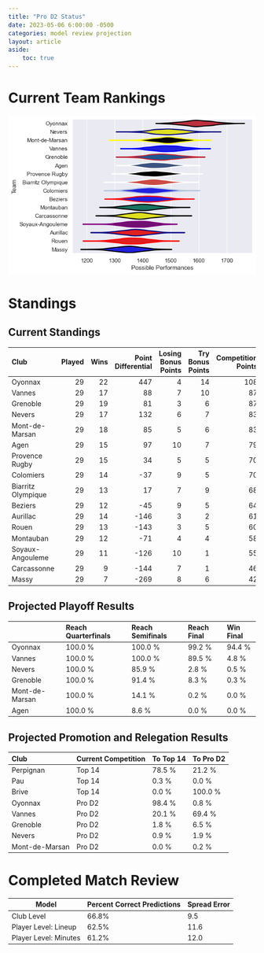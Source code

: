 ```yaml
---  
title: "Pro D2 Status"  
date: 2023-05-06 6:00:00 -0500  
categories: model review projection  
layout: article  
aside:  
    toc: true  
---
```

# Current Team Rankings


![Club Rankings](plots/rankings_Pro-D2-2022.png)
# Standings

## Current Standings


| Club               |   Played |   Wins |   Point Differential |   Losing Bonus Points |   Try Bonus Points |   Competition Points |
|:-------------------|---------:|-------:|---------------------:|----------------------:|-------------------:|---------------------:|
| Oyonnax            |       29 |     22 |                  447 |                     4 |                 14 |                  108 |
| Vannes             |       29 |     17 |                   88 |                     7 |                 10 |                   87 |
| Grenoble           |       29 |     19 |                   81 |                     3 |                  6 |                   87 |
| Nevers             |       29 |     17 |                  132 |                     6 |                  7 |                   83 |
| Mont-de-Marsan     |       29 |     18 |                   85 |                     5 |                  6 |                   83 |
| Agen               |       29 |     15 |                   97 |                    10 |                  7 |                   79 |
| Provence Rugby     |       29 |     15 |                   34 |                     5 |                  5 |                   70 |
| Colomiers          |       29 |     14 |                  -37 |                     9 |                  5 |                   70 |
| Biarritz Olympique |       29 |     13 |                   17 |                     7 |                  9 |                   68 |
| Beziers            |       29 |     12 |                  -45 |                     9 |                  5 |                   64 |
| Aurillac           |       29 |     14 |                 -146 |                     3 |                  2 |                   61 |
| Rouen              |       29 |     13 |                 -143 |                     3 |                  5 |                   60 |
| Montauban          |       29 |     12 |                  -71 |                     4 |                  4 |                   58 |
| Soyaux-Angouleme   |       29 |     11 |                 -126 |                    10 |                  1 |                   55 |
| Carcassonne        |       29 |      9 |                 -144 |                     7 |                  1 |                   46 |
| Massy              |       29 |      7 |                 -269 |                     8 |                  6 |                   42 |



## Projected Playoff Results


|                | Reach Quarterfinals   | Reach Semifinals   | Reach Final   | Win Final   |
|:---------------|:----------------------|:-------------------|:--------------|:------------|
| Oyonnax        | 100.0 %               | 100.0 %            | 99.2 %        | 94.4 %      |
| Vannes         | 100.0 %               | 100.0 %            | 89.5 %        | 4.8 %       |
| Nevers         | 100.0 %               | 85.9 %             | 2.8 %         | 0.5 %       |
| Grenoble       | 100.0 %               | 91.4 %             | 8.3 %         | 0.3 %       |
| Mont-de-Marsan | 100.0 %               | 14.1 %             | 0.2 %         | 0.0 %       |
| Agen           | 100.0 %               | 8.6 %              | 0.0 %         | 0.0 %       |



## Projected Promotion and Relegation Results


| Club           | Current Competition   | To Top 14   | To Pro D2   |
|:---------------|:----------------------|:------------|:------------|
| Perpignan      | Top 14                | 78.5 %      | 21.2 %      |
| Pau            | Top 14                | 0.3 %       | 0.0 %       |
| Brive          | Top 14                | 0.0 %       | 100.0 %     |
| Oyonnax        | Pro D2                | 98.4 %      | 0.8 %       |
| Vannes         | Pro D2                | 20.1 %      | 69.4 %      |
| Grenoble       | Pro D2                | 1.8 %       | 6.5 %       |
| Nevers         | Pro D2                | 0.9 %       | 1.9 %       |
| Mont-de-Marsan | Pro D2                | 0.0 %       | 0.2 %       |



# Completed Match Review


| Model | Percent Correct Predictions | Spread Error |
| ------ | ------ | ------ |
| Club Level | 66.8% | 9.5 |
| Player Level: Lineup | 62.5% | 11.6 |
| Player Level: Minutes | 61.2% | 12.0 |


